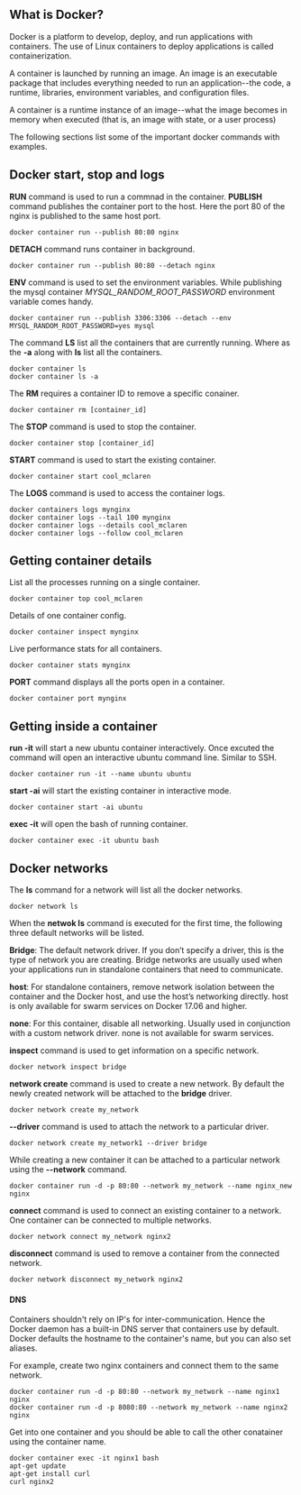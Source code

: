 ## What is Docker?

Docker is a platform to develop, deploy, and run applications with containers. The use of Linux containers to deploy applications is called containerization.

A container is launched by running an image. An image is an executable package that includes everything needed to run an application--the code, a runtime, libraries, environment variables, and configuration files.

A container is a runtime instance of an image--what the image becomes in memory when executed (that is, an image with state, or a user process)

The following sections list some of the important docker commands with examples.

## Docker start, stop and logs

**RUN** command is used to run a commnad in the container.
**PUBLISH** command publishes the container port to the host. Here the port 80 of the nginx is published to the same host port.
```
docker container run --publish 80:80 nginx
```

**DETACH** command runs container in background.
```
docker container run --publish 80:80 --detach nginx
```

**ENV** command is used to set the environment variables. While publishing the mysql container *MYSQL_RANDOM_ROOT_PASSWORD* environment variable comes handy.
```
docker container run --publish 3306:3306 --detach --env MYSQL_RANDOM_ROOT_PASSWORD=yes mysql
```

The command **LS** list all the containers that are currently running. Where as the **-a** along with **ls** list all the containers.
```
docker container ls
docker container ls -a
```

The **RM** requires a container ID to remove a specific conainer.
```
docker container rm [container_id]
```

The **STOP** command is used to stop the container.
```
docker container stop [container_id]
```

**START** command is used to start the existing container.
```
docker container start cool_mclaren
```

The **LOGS** command is used to access the container logs.
```
docker containers logs mynginx
docker container logs --tail 100 mynginx
docker container logs --details cool_mclaren
docker container logs --follow cool_mclaren
```

## Getting container details

List all the processes running on a single container.
```
docker container top cool_mclaren
```

Details of one container config.
```
docker container inspect mynginx
```

Live performance stats for all containers.
```
docker container stats mynginx
```

**PORT** command displays all the ports open in a container.
```
docker container port mynginx
```
## Getting inside a container

**run -it** will start a new ubuntu container interactively. Once excuted the command will open an interactive ubuntu command line. Similar to SSH.
```
docker container run -it --name ubuntu ubuntu
```

**start -ai** will start the existing container in interactive mode.
```
docker container start -ai ubuntu
```

**exec -it** will open the bash of running container.
```
docker container exec -it ubuntu bash
```

## Docker networks

The **ls** command for a network will list all the docker networks.
```
docker network ls
```

When the **netwok ls** command is executed for the first time, the following three default networks will be listed.

**Bridge**: The default network driver. If you don’t specify a driver, this is the type of network you are creating. Bridge networks are usually used when your applications run in standalone containers that need to communicate.

**host**: For standalone containers, remove network isolation between the container and the Docker host, and use the host’s networking directly. host is only available for swarm services on Docker 17.06 and higher.

**none**: For this container, disable all networking. Usually used in conjunction with a custom network driver. none is not available for swarm services.

**inspect** command is used to get information on a specific network.
```
docker network inspect bridge
```

**network create** command is used to create a new network. By default the newly created network will be attached to the **bridge** driver.
```
docker network create my_network
```

**--driver** command is used to attach the network to a particular driver.
```
docker network create my_network1 --driver bridge
```

While creating a new container it can be attached to a particular network using the **--network** command.
```
docker container run -d -p 80:80 --network my_network --name nginx_new nginx
```

**connect** command is used to connect an existing container to a network. One container can be connected to multiple networks.
```
docker network connect my_network nginx2
```

**disconnect** command is used to remove a container from the connected network.
```
docker network disconnect my_network nginx2
```

#### DNS

Containers shouldn't rely on IP's for inter-communication. Hence the Docker daemon has a built-in DNS server that containers use by default. Docker defaults the hostname to the container's name, but you can also set aliases.

For example, create two nginx containers and connect them to the same network.
```
docker container run -d -p 80:80 --network my_network --name nginx1 nginx
docker container run -d -p 8080:80 --network my_network --name nginx2 nginx
```

Get into one container and you should be able to call the other conatainer using the container name.
```
docker container exec -it nginx1 bash
apt-get update
apt-get install curl
curl nginx2
```